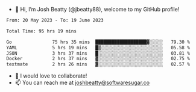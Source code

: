 - 👋 Hi, I’m Josh Beatty (@jbeatty88), welcome to my GitHub profile!

<!--START_SECTION:waka-->

```txt
From: 20 May 2023 - To: 19 June 2023

Total Time: 95 hrs 19 mins

Go               75 hrs 35 mins  ███████████████████▓░░░░░   79.30 %
YAML             5 hrs 19 mins   █▒░░░░░░░░░░░░░░░░░░░░░░░   05.58 %
JSON             3 hrs 37 mins   █░░░░░░░░░░░░░░░░░░░░░░░░   03.81 %
Docker           2 hrs 37 mins   ▓░░░░░░░░░░░░░░░░░░░░░░░░   02.75 %
textmate         2 hrs 26 mins   ▓░░░░░░░░░░░░░░░░░░░░░░░░   02.57 %
```

<!--END_SECTION:waka-->

- 💞️ I would love to collaborate!
- 📫 You can reach me at joshbeatty@softwaresugar.co

<!---
jbeatty88/jbeatty88 is a ✨ special ✨ repository because its `README.md` (this file) appears on your GitHub profile.
You can click the Preview link to take a look at your changes.
--->
